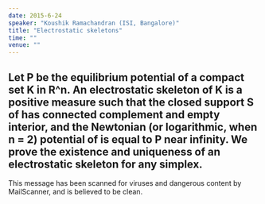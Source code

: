 ```yaml
---
date: 2015-6-24
speaker: "Koushik Ramachandran (ISI, Bangalore)"
title: "Electrostatic skeletons"
time: ""
venue: ""
---
```

Let P be the equilibrium potential of a compact set K in R^n. An
electrostatic skeleton of K is a positive measure  such that the closed
support S of  has connected complement and empty interior, and the
Newtonian (or logarithmic, when n = 2) potential of  is equal to P
near infinity. We prove the existence and uniqueness of an electrostatic
skeleton for any simplex.
-- 
This message has been scanned for viruses and
dangerous content by MailScanner, and is
believed to be clean.
